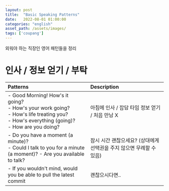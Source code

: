 ```yaml
---
layout: post
title:  "Basic Speaking Patterns"
date:   2022-08-01 01:00:00
categories: "english"
asset_path: /assets/images/
tags: ['coupang']
---
```


외워야 하는 직장인 영어 패턴들을 정리

# 인사 / 정보 얻기 / 부탁 


| Patterns                                                                                                                                                    | Description                              |
|:------------------------------------------------------------------------------------------------------------------------------------------------------------|:-----------------------------------------|
| - Good Morning! How's it going? <br/> - How's your work going? <br/> - How's life treating you?<br/> - How's everything (going)? <br/> - How are you doing? | 아침에 인사 / 잡담 타임 정보 얻기 / 처음 만남 X           |
| - Do you have a moment (a minute)? <br/> - Could I talk to you for a minute (a moment)? - Are you available to talk?                                        | 잠시 시간 괜찮으세요? (상대에게 선택권을 주지 않으면 무례할 수 있음) |
| - If you wouldn't mind, would you be able to pull the latest commit                                                                                         | 괜찮으시다면..                                 | 
